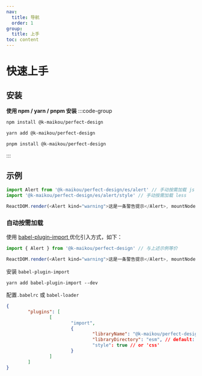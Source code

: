 ```yaml
---
nav:
  title: 导航
  order: 1
group:
  title: 上手
toc: content
---
```


# 快速上手

## 安装

**使用 npm / yarn / pnpm 安装**
:::code-group
```bash [npm]
npm install @k-maikou/perfect-design
```

```bash [yarn]
yarn add @k-maikou/perfect-design
```

```bash [pnpm]
pnpm install @k-maikou/perfect-design
```
:::

## 示例

```js
import Alert from '@k-maikou/perfect-design/es/alert' // 手动按需加载 js
import '@k-maikou/perfect-design/es/alert/style' // 手动按需加载 less

ReactDOM.render(<Alert kind="warning">这是一条警告提示</Alert>, mountNode)
```

### 自动按需加载

使用 [babel-plugin-import ](https://www.npmjs.com/package/babel-plugin-import) 优化引入方式，如下：

```js
import { Alert } from '@k-maikou/perfect-design' // 与上述示例等价

ReactDOM.render(<Alert kind="warning">这是一条警告提示</Alert>, mountNode)
```

安装 `babel-plugin-import`

```
yarn add babel-plugin-import --dev
```

配置`.babelrc` 或 `babel-loader`

```json
{
        "plugins": [
                [
                        "import",
                        {
                                "libraryName": "@k-maikou/perfect-design",
                                "libraryDirectory": "esm", // default: lib
                                "style": true // or 'css'
                        }
                ]
        ]
}
```
